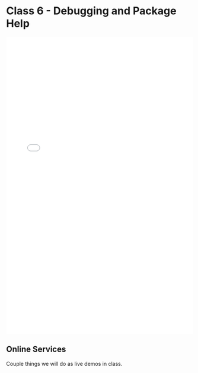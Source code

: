 # Class 6 - Debugging and Package Help

<iframe src="../data_530_debugging_help_lecture7.pdf" width="100%" height="800px" frameBorder="0"> </iframe>

## Online Services

Couple things we will do as live demos in class.